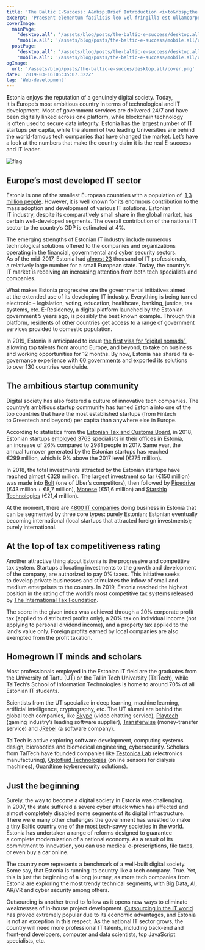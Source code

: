 ```yaml
---
title: 'The Baltic E-Success: A&nbsp;Brief Introduction <i>to&nbsp;the Estonian IT</i>&nbsp;Industry'
excerpt: 'Praesent elementum facilisis leo vel fringilla est ullamcorper eget. At imperdiet dui accumsan sit amet nulla facilisi morbi tempus.'
coverImage:
  mainPage:
    'desktop.all': '/assets/blog/posts/the-baltic-e-success/desktop.all/cover.png'
    'mobile.all': '/assets/blog/posts/the-baltic-e-success/mobile.all/cover.png'
  postPage:
    'desktop.all': '/assets/blog/posts/the-baltic-e-success/desktop.all/cover.png'
    'mobile.all': '/assets/blog/posts/the-baltic-e-success/mobile.all/cover.png'
ogImage:
  url: '/assets/blog/posts/the-baltic-e-succes/desktop.all/cover.png'
date: '2019-03-16T05:35:07.322Z'
tag: 'Web-development'
---
```


**E**stonia enjoys the reputation of&nbsp;a&nbsp;genuinely digital society. Today, it&nbsp;is&nbsp;Europe’s most ambitious country in&nbsp;terms of&nbsp;technological and&nbsp;IT development. Most of&nbsp;government services are delivered 24/7 and have been digitally linked across one platform, while blockchain technology is&nbsp;often used to&nbsp;secure data integrity. Estonia has the largest number of&nbsp;IT startups per capita, while the alumni of&nbsp;two leading Universities are behind the world-famous tech companies that have changed the market. Let’s have a&nbsp;look at&nbsp;the numbers that make the country claim it&nbsp;is&nbsp;the real E-success and&nbsp;IT leader.

<Img name="flag" alt="flag" withBigMargin/>

## Europe’s most developed IT sector

Estonia is&nbsp;one of&nbsp;the smallest European countries with a&nbsp;population of&nbsp; [1,3 million people](https://www.worldometers.info/world-population/estonia-population/). However, it&nbsp;is&nbsp;well known for its enormous contribution to&nbsp;the mass adoption and development of&nbsp;various&nbsp;IT solutions. Estonian IT&nbsp;industry, despite its comparatively small share in&nbsp;the global market, has certain well-developed segments. The overall contribution of&nbsp;the national&nbsp;IT sector to&nbsp;the country’s GDP is&nbsp;estimated at&nbsp;4%.

The emerging strengths of&nbsp;Estonian IT&nbsp;industry include numerous technological solutions offered to&nbsp;the companies and organizations operating in&nbsp;the financial, governmental and cyber security sectors. As&nbsp;of&nbsp;the mid-2017, Estonia had [almost 23](https://outsourcingreview.org/it-outsourcing-markets-review-estonia-vs-ukraine/)&nbsp;thousand of&nbsp;IT professionals, a&nbsp;relatively large number for a&nbsp;small European state. Today, the country’s IT&nbsp;market is&nbsp;receiving an&nbsp;increasing attention from both tech specialists and companies.

What makes Estonia progressive are the governmental initiatives aimed at&nbsp;the extended use of&nbsp;its developing&nbsp;IT industry. Everything is&nbsp;being turned electronic&nbsp;– legislation, voting, education, healthcare, banking, justice, tax systems, etc. E-Residency, a&nbsp;digital platform launched by&nbsp;the Estonian government 5&nbsp;years ago, is&nbsp;possibly the best known example. Through this platform, residents of&nbsp;other countries get access to&nbsp;a&nbsp;range of&nbsp;government services provided to&nbsp;domestic population. 

In&nbsp;2019, Estonia is&nbsp;anticipated to&nbsp;issue [the first visa for “digital nomads”](https://e-estonia.com/digital-nomads-visa-shape-urban-employment/), allowing top talents from around Europe, and beyond, to&nbsp;take on&nbsp;business and working opportunities for 12&nbsp;months. By&nbsp;now, Estonia has shared its e-governance experience with [60 governments](https://e-estonia.com/it-sector/) and exported its solutions to&nbsp;over 130 countries worldwide.

## The ambitious startup community

Digital society has also fostered a&nbsp;culture of&nbsp;innovative tech companies. The country’s ambitious startup community has turned Estonia into one of&nbsp;the top countries that have the most established startups (from Fintech to&nbsp;Greentech and beyond) per capita than anywhere else in&nbsp;Europe. 

According to&nbsp;statistics from the [Estonian Tax and Customs Board](https://www.emta.ee/eng), in&nbsp;2018, Estonian startups [employed 3763](https://www.startupestonia.ee/blog/2018-records-for-the-estonian-startup-sector-new-wave-of-entrepreneurs-in-the-community) specialists in&nbsp;their offices in&nbsp;Estonia, an&nbsp;increase of&nbsp;26% compared to&nbsp;2981 people in&nbsp;2017. Same year, the annual turnover generated by&nbsp;the Estonian startups has reached €299&nbsp;million, which is&nbsp;9% above the 2017 level (€275&nbsp;million). 

In&nbsp;2018, the total investments attracted by&nbsp;the Estonian startups have reached almost €328&nbsp;million. The largest investment so&nbsp;far (€150&nbsp;million) was made into [Bolt](https://bolt.eu/ru/) (one of&nbsp;Uber’s competitors), then followed by&nbsp;[Pipedrive](https://www.pipedrive.com/) (€43 million + €8,7&nbsp;million), [Monese](https://monese.com/) (€51,6&nbsp;million) and [Starship Technologies](https://www.starship.xyz/) (€21,4&nbsp;million).

At&nbsp;the moment, there are [4800 IT companies](https://e-estonia.com/it-sector/) doing business in&nbsp;Estonia that can be&nbsp;segmented by&nbsp;three core types: purely Estonian; Estonian eventually becoming international (local startups that attracted foreign investments); purely international.

## At the top of tax competitiveness rating

Another attractive thing about Estonia is&nbsp;the progressive and competitive tax system. Startups allocating investments to&nbsp;the growth and development of&nbsp;the company, are authorized to&nbsp;pay&nbsp;0% taxes. This initiative seeks to&nbsp;develop private businesses and stimulates the inflow of&nbsp;small and medium enterprises to&nbsp;the country. In&nbsp;2019, Estonia reached the highest position in&nbsp;the rating of&nbsp;the world’s most competitive tax systems released by&nbsp;[The International Tax Foundation](https://taxfoundation.org/2019-international-index/). 

The score in&nbsp;the given index was achieved through a&nbsp;20% corporate profit tax (applied to&nbsp;distributed profits only), a&nbsp;20% tax on&nbsp;individual income (not applying to&nbsp;personal dividend income), and a&nbsp;property tax applied to&nbsp;the land’s value only. Foreign profits earned by&nbsp;local companies are also exempted from the profit taxation.

<Separator type="color-line" lineColor="#D3D3FF" imgName="manWithCafeBg"/>

## Homegrown IT minds and scholars

Most professionals employed in&nbsp;the Estonian IT&nbsp;field are the graduates from the University of&nbsp;Tartu (UT) or&nbsp;the Tallin Tech University (TalTech), while TalTech’s School of&nbsp;Information Technologies is&nbsp;home to&nbsp;around&nbsp;70% of&nbsp;all Estonian IT&nbsp;students.

Scientists from the&nbsp;UT specialize in&nbsp;deep learning, machine learning, artificial intelligence, cryptography, etc. The UT&nbsp;alumni are behind the global tech companies, like [Skype](https://www.skype.com/) (video chatting service), [Playtech](http://www.playtech.ee/?nav=index&lang=en) (gaming industry’s leading software supplier), [Transferwise](https://transferwise.com/) (money-transfer service) and [JRebel](https://www.jrebel.com/) (a&nbsp;software company).

TalTech is&nbsp;active exploring software development, computing systems design, biorobotics and biomedical engineering, cybersecurity. Scholars from TalTech have founded companies like [Testonica Lab](http://testonica.com/) (electronics manufacturing), [Optofluid Technologies](https://www.funderbeam.com/startups/optofluid-technologies) (online sensors for dialysis machines), [Guardtime](https://guardtime.com/) (cybersecurity solutions).

## Just the beginning

Surely, the way to&nbsp;become a&nbsp;digital society in&nbsp;Estonia was challenging. In&nbsp;2007, the state suffered a&nbsp;severe cyber attack which has affected and almost completely disabled some segments of&nbsp;its digital infrastructure. There were many other challenges the government has wrestled to&nbsp;make a&nbsp;tiny Baltic country one of&nbsp;the most tech-savvy societies in&nbsp;the world. Estonia has undertaken a&nbsp;range of&nbsp;reforms designed to&nbsp;guarantee a&nbsp;complete modernization of&nbsp;a&nbsp;national economy. As&nbsp;a&nbsp;result of&nbsp;its commitment to&nbsp;innovation, you can use medical e-prescriptions, file taxes, or&nbsp;even buy a&nbsp;car online.

The country now represents a&nbsp;benchmark of&nbsp;a&nbsp;well-built digital society. Some say, that Estonia is&nbsp;running its country like a&nbsp;tech company. True. Yet, this is&nbsp;just the beginning of&nbsp;a&nbsp;long journey, as&nbsp;more tech companies from Estonia are exploring the most trendy technical segments, with Big Data, AI, AR/VR and cyber security among others. 

Outsourcing is&nbsp;another trend to&nbsp;follow as&nbsp;it&nbsp;opens new ways to&nbsp;eliminate weaknesses of&nbsp;in-house project development. [Outsourcing in the IT world](https://loremscriptum.com/#about) has proved extremely popular due to&nbsp;its economic advantages, and Estonia is&nbsp;not an&nbsp;exception in&nbsp;this respect. As&nbsp;the national&nbsp;IT sector grows, the country will need more professional&nbsp;IT talents, including back-end and front-end developers, computer and data scientists, top JavaScript specialists, etc.